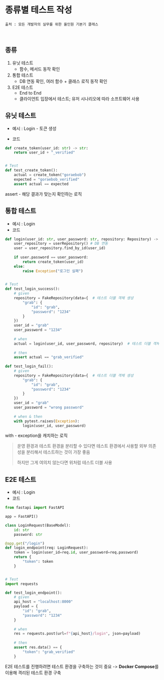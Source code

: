# 종류별 테스트 작성

```
출처 : 모든 개발자의 실무를 위한 올인원 기본기 클래스
```

​	

## 종류

1. 유닛 테스트
   - 함수, 메서드 동작 확인
2. 통합 테스트
   - DB 연동 확인, 여러 함수 + 클래스 로직 동작 확인
3. E2E 테스트
   -  End to End
   - 클라이언트 입장에서 테스트; 유저 시나리오에 따라 소프트웨어 사용



## 유닛 테스트

- 예시 : Login - 토큰 생성

- 코드

```python
def create_token(user_id: str) -> str:
    return user_id + "_verified"


# Test
def test_create_token():
    actual = create_token("goraebob")
    expected = "goraebob_verified"
    assert actual == expected
```

assert - 해당 결과가 맞는지 확인하는 로직



## 통합 테스트

- 예시 : Login
- 코드

```python
def login(user_id: str, user_password: str, repository: Repository) -> str: # repository는 외부 의존성에서 독립하기 위한 객체
    user_repository = userRepository() # DB 연동
    user = user_repository.find_by_id(user_id)
    
    if user.password == user_password:
        return create_token(user_id)
    else:
        raise Exception("로그인 실패")
        

# Test
def test_login_success():
    # given
    repository = FakeRepository(data={  # 테스트 더블 객체 생성
        "grab": {
            "id": "grab",
            "password": "1234"
        }
    })
    user_id = "grab"
    user_password = "1234"
    
    # when
    actual = login(user_id, user_password, repository)  # 테스트 더블 객체 주입
    
    # then
    assert actual == "grab_verified"
    
def test_login_fail():
    # given
    repository = FakeRepository(data={  # 테스트 더블 객체 생성
        "grab": {
            "id": "grab",
            "password": "1234"
        }
    })
    user_id = "grab"
    user_password = "wrong password"
    
    # when & then
    with pytest.raises(Exception):
        login(user_id, user_password)
```

with - exception을 캐치하는 로직

> 운영 환경과 테스트 환경을 분리할 수 있다면 테스트 환경에서 사용할 외부 의존성을 분리해서 테스트하는 것이 가장 좋음
>
> 하지만 그게 여의치 않는다면 위처럼 테스트 더블 사용



## E2E 테스트

- 예시 : Login
- 코드

```python
from fastapi import FastAPI

app = FastAPI()

class LoginRequest(BaseModel):
    id: str
    password: str

@app.get("/login")
def login_endpoint(req: LoginRequest):
    token = login(user_id=req.id, user_password=req.password)
    return {
        "token": token
    }


# Test
import requests

def test_login_endpoint():
    # given
    api_host = "localhost:8000"
    payload = {
        "id": "grab",
        "password": "1234"
    }
    
    # when
    res = requests.post(url=f"{api_host}/login", json=payload)
    
    # then
    assert res.data() == {
        "token": "grab_verified"
    }
```

E2E 테스트를 진행하려면 테스트 환경을 구축하는 것이 중요 -> **Docker Compose**를 이용해 격리된 테스트 환경 구축
